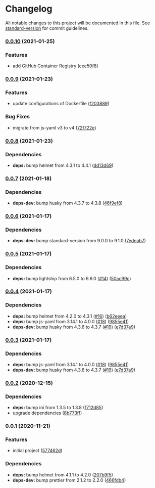 # Changelog

All notable changes to this project will be documented in this file. See [standard-version](https://github.com/conventional-changelog/standard-version) for commit guidelines.

### [0.0.10](https://github.com/hckhanh/polka-spa/compare/v0.0.9...v0.0.10) (2021-01-25)


### Features

* add GitHub Container Registry ([cee50f8](https://github.com/hckhanh/polka-spa/commit/cee50f85f5584a1444a7e7350637831cd52ef3a5))

### [0.0.9](https://github.com/hckhanh/polka-spa/compare/v0.0.8...v0.0.9) (2021-01-23)


### Features

* update configurations of Dockerfile ([f203889](https://github.com/hckhanh/polka-spa/commit/f2038899d591a7e3adb08c06e5e9c29cf78d2dde))


### Bug Fixes

* migrate from js-yaml v3 to v4 ([72f722e](https://github.com/hckhanh/polka-spa/commit/72f722e2ce7436a385b242bd780db2c82280221a))

### [0.0.8](https://github.com/hckhanh/polka-spa/compare/v0.0.7...v0.0.8) (2021-01-23)


### Dependencies

* **deps:** bump helmet from 4.3.1 to 4.4.1 ([dd13d69](https://github.com/hckhanh/polka-spa/commit/dd13d6990cbbc1f67247c4cd779f61bfb631b0c6))

### [0.0.7](https://github.com/hckhanh/polka-spa/compare/v0.0.6...v0.0.7) (2021-01-18)


### Dependencies

* **deps-dev:** bump husky from 4.3.7 to 4.3.8 ([46f9ef8](https://github.com/hckhanh/polka-spa/commit/46f9ef8e370958ba79ef426b840085e4590ec08e))

### [0.0.6](https://github.com/hckhanh/polka-spa/compare/v0.0.5...v0.0.6) (2021-01-17)


### Dependencies

* **deps-dev:** bump standard-version from 9.0.0 to 9.1.0 ([7edeab7](https://github.com/hckhanh/polka-spa/commit/7edeab7b23cbc565db182f1ac17fb854897b2a92))

### [0.0.5](https://github.com/hckhanh/polka-spa/compare/v0.0.4...v0.0.5) (2021-01-17)


### Dependencies

* **deps:** bump lightship from 6.5.0 to 6.6.0 ([#14](https://github.com/hckhanh/polka-spa/issues/14)) ([50ac99c](https://github.com/hckhanh/polka-spa/commit/50ac99c60fab0ac7211dc7a6cb472f58e117241a))

### [0.0.4](https://github.com/hckhanh/polka-spa/compare/v0.0.2...v0.0.4) (2021-01-17)


### Dependencies

* **deps:** bump helmet from 4.2.0 to 4.3.1 ([#16](https://github.com/hckhanh/polka-spa/issues/16)) ([b62eeea](https://github.com/hckhanh/polka-spa/commit/b62eeeae7981af6c6b6943fde6eeb1f320029942))
* **deps:** bump js-yaml from 3.14.1 to 4.0.0 ([#18](https://github.com/hckhanh/polka-spa/issues/18)) ([9855e41](https://github.com/hckhanh/polka-spa/commit/9855e419f4abcd29204e4c2e96f41ac15cf382f3))
* **deps-dev:** bump husky from 4.3.6 to 4.3.7 ([#19](https://github.com/hckhanh/polka-spa/issues/19)) ([e7d37a9](https://github.com/hckhanh/polka-spa/commit/e7d37a9e36badf9f5f7e6b7303cf83df98fb9cb7))

### [0.0.3](https://github.com/hckhanh/polka-spa/compare/v0.0.2...v0.0.3) (2021-01-17)


### Dependencies

* **deps:** bump js-yaml from 3.14.1 to 4.0.0 ([#18](https://github.com/hckhanh/polka-spa/issues/18)) ([9855e41](https://github.com/hckhanh/polka-spa/commit/9855e419f4abcd29204e4c2e96f41ac15cf382f3))
* **deps-dev:** bump husky from 4.3.6 to 4.3.7 ([#19](https://github.com/hckhanh/polka-spa/issues/19)) ([e7d37a9](https://github.com/hckhanh/polka-spa/commit/e7d37a9e36badf9f5f7e6b7303cf83df98fb9cb7))

### [0.0.2](https://github.com/hckhanh/polka-spa/compare/v0.0.1...v0.0.2) (2020-12-15)


### Dependencies

* **deps:** bump ini from 1.3.5 to 1.3.8 ([1712d85](https://github.com/hckhanh/polka-spa/commit/1712d85569622a198ee5700899e71a1d6c1a1f97))
* upgrade dependencies ([8b773ff](https://github.com/hckhanh/polka-spa/commit/8b773ff63606ca3e9c1b21a42a86a3dad119c470))

### 0.0.1 (2020-11-21)


### Features

* initial project ([577462d](https://github.com/hckhanh/polka-spa/commit/577462ddf6cc429fbf6a61c762f3e54fd6d54e9c))


### Dependencies

* **deps:** bump helmet from 4.1.1 to 4.2.0 ([207b9f5](https://github.com/hckhanh/polka-spa/commit/207b9f53e8f8a8c819921c2b59aad6f540fb1a5c))
* **deps-dev:** bump prettier from 2.1.2 to 2.2.0 ([466fdb4](https://github.com/hckhanh/polka-spa/commit/466fdb456032e6b100e0276e92cfed85b020a611))
